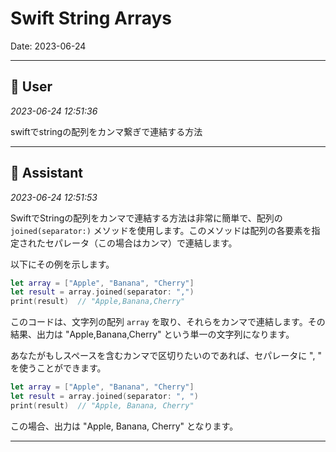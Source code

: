 # Swift String Arrays

Date: 2023-06-24

---

## 👤 User
*2023-06-24 12:51:36*

swiftでstringの配列をカンマ繋ぎで連結する方法

---

## 🤖 Assistant
*2023-06-24 12:51:53*

SwiftでStringの配列をカンマで連結する方法は非常に簡単で、配列の `joined(separator:)` メソッドを使用します。このメソッドは配列の各要素を指定されたセパレータ（この場合はカンマ）で連結します。

以下にその例を示します。

```swift
let array = ["Apple", "Banana", "Cherry"]
let result = array.joined(separator: ",")
print(result)  // "Apple,Banana,Cherry"
```

このコードは、文字列の配列 `array` を取り、それらをカンマで連結します。その結果、出力は "Apple,Banana,Cherry" という単一の文字列になります。

あなたがもしスペースを含むカンマで区切りたいのであれば、セパレータに ", " を使うことができます。

```swift
let array = ["Apple", "Banana", "Cherry"]
let result = array.joined(separator: ", ")
print(result)  // "Apple, Banana, Cherry"
```

この場合、出力は "Apple, Banana, Cherry" となります。

---
